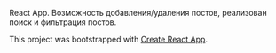 React App. Возможность добавления/удаления постов, реализован поиск и фильтрация постов.

This project was bootstrapped with [Create React App](https://github.com/facebook/create-react-app).
